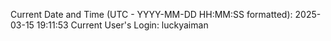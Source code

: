 Current Date and Time (UTC - YYYY-MM-DD HH:MM:SS formatted): 2025-03-15 19:11:53
Current User's Login: luckyaiman
